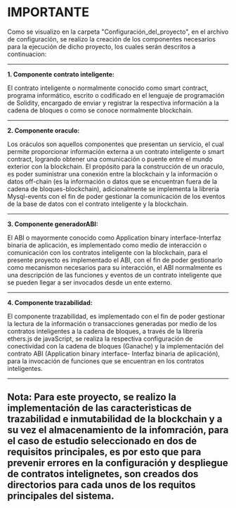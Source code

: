 # **IMPORTANTE**

Como se visualizo en la carpeta "Configuración_del_proyecto", en el archivo de configuración, se realizo la creación de los componentes necesarios para la ejecución de dicho proyecto, los cuales serán descritos a continuacion:

------------------------------------------
  **1. Componente contrato inteligente:**
  
El contrato inteligente o normalmente conocido como smart contract, programa informático, escrito o codificado en el lenguaje de programación de Solidity, encargado de enviar y registrar la respectiva información a la cadena de bloques o como se conoce normalmente blockchain.

------------------------------------------
  **2. Componente oraculo:**
  
Los oráculos son aquellos componentes que presentan un servicio, el cual permite proporcionar información externa a un contrato inteligente o smart contract, logrando obtener una comunicación o puente entre el mundo exterior con la blockchain. El propósito para la construcción de un oraculo, es poder suministrar una conexión entre la blockchain y la información o datos off-chain (es la información o datos que se encuentran fuera de la cadena de bloques-blockchain), adicionalmente se implementa la librería Mysql-events con el fin de poder gestionar la comunicación de los eventos de la base de datos con el contrato inteligente y la blockchain.

------------------------------------------
  **3. Componente generadorABI:**

El ABI o mayormente conocido como Application binary interface-Interfaz binaria de aplicación, es implementado como medio de interacción o comunicación con los contratos inteligente con la blockchain, para el presente proyecto es implementado el ABI, con el fin de poder gestionarlo como mecanismon necesarios para su interacción, el ABI normalmente es una descripción de las funciones y eventos de un contrato inteligente que se pueden llegar a ser invocados desde un ente externo.

------------------------------------------
  **4. Componente trazabilidad:**

El componente trazabilidad, es implementado con el fin de poder gestionar la lectura de la información o transacciones generadas por medio de los contratos inteligentes a la cadena de bloques, a través de la librería ethers.js de javaScript, se realiza la respectiva configuración de conectividad con la cadena de bloques (Ganache) y la implementación del contrato ABI (Application binary interface- Interfaz binaria de aplicación), para la invocación de funciones que se encuentran en los contratos inteligentes.

------------------------------------------
**Nota:** Para este proyecto, se realizo la implementación de las caracteristicas de trazabilidad e inmutabilidad de la blockchain y a su vez el almacenamiento de la infomración, para el caso de estudio seleccionado en dos de requisitos principales, es por esto que para prevenir errores en la configuración y despliegue de contratos intelignetes, son creados dos directorios para cada unos de los requitos principales del sistema.
------------------------------------------
